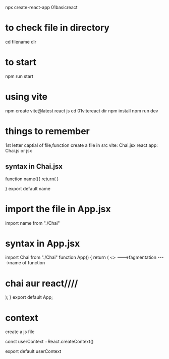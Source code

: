 npx create-react-app 01basicreact

# to check file in directory
cd filename
dir

# to start
npm run start

# using vite
npm create vite@latest
react
js
cd 01vitereact
dir
npm install
npm run dev

# things to remember
1st letter captial of file,function
create a file in src
vite: Chai.jsx 
react app: Chai.js or jsx

## syntax in Chai.jsx
function name(){
    return(
        <!-- code -->
    )

}
export default name

# import the file in App.jsx

import name from "./Chai"

# syntax in App.jsx

import Chai from "./Chai"
function App() {
  return (
   <>             --->fagmentation
   <Chai/>        ---->name of function
   <h1>chai aur react////</h1>
   </>
  );
}
export default App;


# context

create a js file

const userContext =React.createContext()

export default userContext






